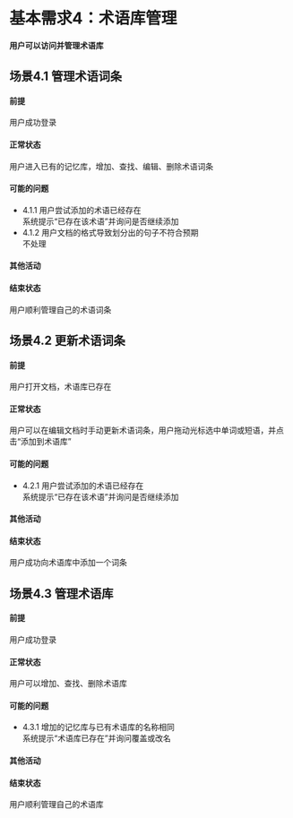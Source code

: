 # 基本需求4：术语库管理
#### 用户可以访问并管理术语库
## 场景4.1 管理术语词条
#### 前提
用户成功登录
#### 正常状态
用户进入已有的记忆库，增加、查找、编辑、删除术语词条
#### 可能的问题
- 4.1.1 用户尝试添加的术语已经存在<br>
  系统提示“已存在该术语”并询问是否继续添加
- 4.1.2 用户文档的格式导致划分出的句子不符合预期<br>
  不处理
#### 其他活动
#### 结束状态
用户顺利管理自己的术语词条
## 场景4.2 更新术语词条
#### 前提
用户打开文档，术语库已存在
#### 正常状态
用户可以在编辑文档时手动更新术语词条，用户拖动光标选中单词或短语，并点击“添加到术语库”
#### 可能的问题
- 4.2.1 用户尝试添加的术语已经存在<br>
  系统提示“已存在该术语”并询问是否继续添加
#### 其他活动
#### 结束状态
用户成功向术语库中添加一个词条
## 场景4.3 管理术语库
#### 前提
用户成功登录
#### 正常状态
用户可以增加、查找、删除术语库
#### 可能的问题
- 4.3.1 增加的记忆库与已有术语库的名称相同<br>
  系统提示“术语库已存在”并询问覆盖或改名
#### 其他活动
#### 结束状态
用户顺利管理自己的术语库
